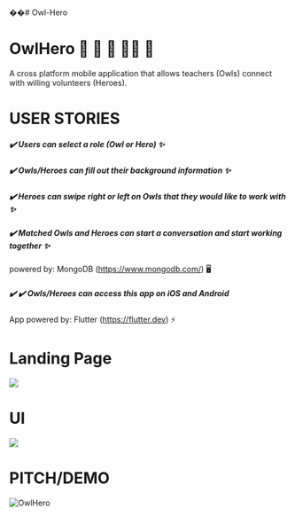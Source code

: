 ��# Owl-Hero

# OwlHero 🎒 📓 🦉 :superhero_woman: 🦸

A cross platform mobile application that allows teachers (Owls) connect with willing volunteers (Heroes).

# USER STORIES

##### ✔️ Users can select a role (Owl or Hero) ✨

##### ✔️ Owls/Heroes can fill out their background information ✨

##### ✔️ Heroes can swipe right or left on Owls that they would like to work with ✨

##### ✔️ Matched Owls and Heroes can start a conversation and start working together ✨
 
powered by: MongoDB (https://www.mongodb.com/) 🖥️ 
 
##### ✔️ ✔️ Owls/Heroes can access this app on iOS and Android

App powered by: Flutter (https://flutter.dev) ⚡
 
# Landing Page
<img src="https://media.giphy.com/media/rkBmcuBE9kfXVDLFk9/giphy.gif"/>

# UI
<img src="https://media.giphy.com/media/xDrNrWnXS4juPAEifi/giphy.gif"/>

# PITCH/DEMO

![OwlHero]()
